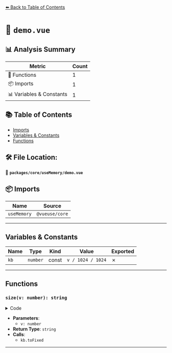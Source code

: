 [⬅️ Back to Table of Contents](../../../index.md)

# 📄 `demo.vue`

## 📊 Analysis Summary

| Metric | Count |
|--------|-------|
| 🔧 Functions | 1 |
| 📦 Imports | 1 |
| 📊 Variables & Constants | 1 |

## 📚 Table of Contents

- [Imports](#imports)
- [Variables & Constants](#variables-constants)
- [Functions](#functions)

## 🛠️ File Location:
📂 **`packages/core/useMemory/demo.vue`**

## 📦 Imports

| Name | Source |
|------|--------|
| `useMemory` | `@vueuse/core` |


---

## Variables & Constants

| Name | Type | Kind | Value | Exported |
|------|------|------|-------|----------|
| `kb` | `number` | const | `v / 1024 / 1024` | ✗ |


---

## Functions

### `size(v: number): string`

<details><summary>Code</summary>

```ts
function size(v: number) {
  const kb = v / 1024 / 1024
  return `${kb.toFixed(2)} MB`
}
```
</details>

- **Parameters**:
  - `v: number`
- **Return Type**: `string`
- **Calls**:
  - `kb.toFixed`

---